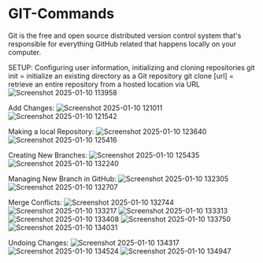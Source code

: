 # GIT-Commands

Git is the free and open source distributed version control system that's responsible for everything GitHub related that happens locally on your computer.

SETUP:
Configuring user information, initializing and cloning repositories
git init = initialize an existing directory as a Git repository
git clone [url] = retrieve an entire repository from a hosted location via URL
![Screenshot 2025-01-10 113958](https://github.com/user-attachments/assets/d98ad5d9-d038-42c9-9e04-2e41e643984e)

Add Changes:
![Screenshot 2025-01-10 121011](https://github.com/user-attachments/assets/0674a622-b351-4934-8bc6-026ebe46d6ec)
![Screenshot 2025-01-10 121542](https://github.com/user-attachments/assets/23b832b7-d683-4d86-99dd-db1e03650962)

Making a local Repository:
![Screenshot 2025-01-10 123640](https://github.com/user-attachments/assets/35713d27-e01f-407d-b63c-f72c63bfbbf4)
![Screenshot 2025-01-10 125416](https://github.com/user-attachments/assets/8f86fd16-93fc-4935-993b-0a4e2c5ade18)

Creating New Branches:
![Screenshot 2025-01-10 125435](https://github.com/user-attachments/assets/df4cec05-56ed-4a28-a9d1-358804e4328e)
![Screenshot 2025-01-10 132240](https://github.com/user-attachments/assets/d67c578c-58d7-408b-bf60-c9a5073de439)

Managing New Branch in GitHub:
![Screenshot 2025-01-10 132305](https://github.com/user-attachments/assets/68f72f01-06d2-4a06-8e2f-c3f7479d0ac8)
![Screenshot 2025-01-10 132707](https://github.com/user-attachments/assets/779d6b60-08be-441f-a77e-7483d67d6383)

Merge Conflicts:
![Screenshot 2025-01-10 132744](https://github.com/user-attachments/assets/afc0932c-5bc5-4d4d-8f75-eb1e1b8e5b40)
![Screenshot 2025-01-10 133217](https://github.com/user-attachments/assets/6973e4b8-1890-4961-bd67-b6f8a2e1c5fe)
![Screenshot 2025-01-10 133313](https://github.com/user-attachments/assets/32f09a30-0a25-42e7-b4f2-b8ca0f6583a3)
![Screenshot 2025-01-10 133408](https://github.com/user-attachments/assets/a8e00fea-910c-43ff-bae0-5d86a8a0a8ae)
![Screenshot 2025-01-10 133750](https://github.com/user-attachments/assets/edde5aa0-87e5-4626-ab43-9081ac54fc80)
![Screenshot 2025-01-10 134031](https://github.com/user-attachments/assets/b250ad54-39fd-41b3-b1a3-415d55a0ff56)

Undoing Changes:
![Screenshot 2025-01-10 134317](https://github.com/user-attachments/assets/f9685cb4-30ae-4891-a00e-0cf0c8639ba5)
![Screenshot 2025-01-10 134524](https://github.com/user-attachments/assets/2eb2c554-309b-49ef-ab35-1f6ddbbd611a)
![Screenshot 2025-01-10 134947](https://github.com/user-attachments/assets/6c98ec8c-c366-4d93-a993-d233854b28b8)
